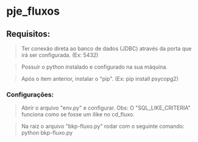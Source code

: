 # pje_fluxos

## Requisitos:

> Ter conexão direta ao banco de dados (JDBC) através da porta que irá ser configurada. (Ex: 5432)

> Possuir o python instalado e configurado na sua máquina. 

> Após o item anterior, instalar o "pip". (Ex: pip install psycopg2)


### Configurações:

> Abrir o arquivo "env.py" e configurar.
    Obs: O "SQL_LIKE_CRITERIA" funciona como se fosse um ilike no cd_fluxo.

> Na raiz o arquivo "bkp-fluxo.py" rodar com o seguinte comando: python bkp-fluxo.py
